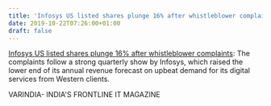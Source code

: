 ```yaml
---
title: 'Infosys US listed shares plunge 16% after whistleblower complaints'
date: 2019-10-22T07:26:00+01:00
draft: false
---
```


[Infosys US listed shares plunge 16% after whistleblower complaints](https://varindia.com/news/infosys-us-listed-shares-plunge-16-after-whistleblower-complaints#.Xa6hCKGmFQo.blogger): The complaints follow a strong quarterly show by Infosys, which raised the lower end of its annual revenue forecast on upbeat demand for its digital services from Western clients.  
  
VARINDIA- INDIA'S FRONTLINE IT MAGAZINE